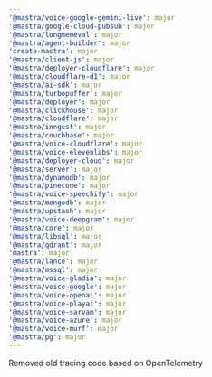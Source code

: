 ```yaml
---
'@mastra/voice-google-gemini-live': major
'@mastra/google-cloud-pubsub': major
'@mastra/longmemeval': major
'@mastra/agent-builder': major
'create-mastra': major
'@mastra/client-js': major
'@mastra/deployer-cloudflare': major
'@mastra/cloudflare-d1': major
'@mastra/ai-sdk': major
'@mastra/turbopuffer': major
'@mastra/deployer': major
'@mastra/clickhouse': major
'@mastra/cloudflare': major
'@mastra/inngest': major
'@mastra/couchbase': major
'@mastra/voice-cloudflare': major
'@mastra/voice-elevenlabs': major
'@mastra/deployer-cloud': major
'@mastra/server': major
'@mastra/dynamodb': major
'@mastra/pinecone': major
'@mastra/voice-speechify': major
'@mastra/mongodb': major
'@mastra/upstash': major
'@mastra/voice-deepgram': major
'@mastra/core': major
'@mastra/libsql': major
'@mastra/qdrant': major
'mastra': major
'@mastra/lance': major
'@mastra/mssql': major
'@mastra/voice-gladia': major
'@mastra/voice-google': major
'@mastra/voice-openai': major
'@mastra/voice-playai': major
'@mastra/voice-sarvam': major
'@mastra/voice-azure': major
'@mastra/voice-murf': major
'@mastra/pg': major
---
```


Removed old tracing code based on OpenTelemetry
